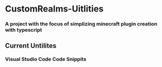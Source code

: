 # CustomRealms-Uitlities

### A project with the focus of simplizing minecraft plugin creation with typescript

## Current Untilites
### Visual Studio Code Code Snippits
